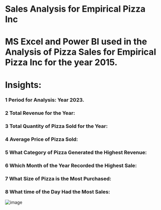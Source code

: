 # Sales Analysis for Empirical Pizza Inc
# MS Excel and Power BI used in the Analysis of Pizza Sales for Empirical Pizza Inc for the year 2015.

# Insights:
### 1  Period for Analysis: Year 2023.
### 2  Total Revenue for the Year:
### 3  Total Quantity of Pizza Sold for the Year:
### 4  Average Price of Pizza Sold:
### 5  What Category of Pizza Generated the Highest Revenue:
### 6  Which Month of the Year Recorded the Highest Sale:
### 7  What Size of Pizza is the Most Purchased:
### 8  What time of the Day Had the Most Sales:

![image](https://github.com/KeneOkey2021/SalesAnalysisEmpiricalPizza/assets/82064571/09a22cce-5d78-4d3a-8c47-4114377be250)
